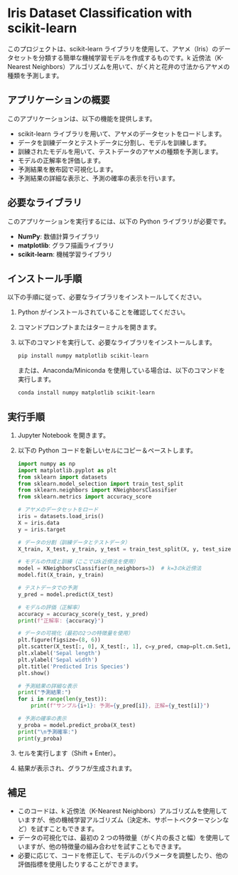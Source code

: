 # Iris Dataset Classification with scikit-learn

このプロジェクトは、scikit-learn ライブラリを使用して、アヤメ（Iris）のデータセットを分類する簡単な機械学習モデルを作成するものです。k 近傍法（K-Nearest Neighbors）アルゴリズムを用いて、がく片と花弁の寸法からアヤメの種類を予測します。

## アプリケーションの概要

このアプリケーションは、以下の機能を提供します。

- scikit-learn ライブラリを用いて、アヤメのデータセットをロードします。
- データを訓練データとテストデータに分割し、モデルを訓練します。
- 訓練されたモデルを用いて、テストデータのアヤメの種類を予測します。
- モデルの正解率を評価します。
- 予測結果を散布図で可視化します。
- 予測結果の詳細な表示と、予測の確率の表示を行います。

## 必要なライブラリ

このアプリケーションを実行するには、以下の Python ライブラリが必要です。

- **NumPy**: 数値計算ライブラリ
- **matplotlib**: グラフ描画ライブラリ
- **scikit-learn**: 機械学習ライブラリ

## インストール手順

以下の手順に従って、必要なライブラリをインストールしてください。

1.  Python がインストールされていることを確認してください。
2.  コマンドプロンプトまたはターミナルを開きます。
3.  以下のコマンドを実行して、必要なライブラリをインストールします。

    ```bash
    pip install numpy matplotlib scikit-learn
    ```

    または、Anaconda/Miniconda を使用している場合は、以下のコマンドを実行します。

    ```bash
    conda install numpy matplotlib scikit-learn
    ```

## 実行手順

1.  Jupyter Notebook を開きます。
2.  以下の Python コードを新しいセルにコピー＆ペーストします。

    ```python
    import numpy as np
    import matplotlib.pyplot as plt
    from sklearn import datasets
    from sklearn.model_selection import train_test_split
    from sklearn.neighbors import KNeighborsClassifier
    from sklearn.metrics import accuracy_score

    # アヤメのデータセットをロード
    iris = datasets.load_iris()
    X = iris.data
    y = iris.target

    # データの分割（訓練データとテストデータ）
    X_train, X_test, y_train, y_test = train_test_split(X, y, test_size=0.2, random_state=42)

    # モデルの作成と訓練（ここではk近傍法を使用）
    model = KNeighborsClassifier(n_neighbors=3)  # k=3のk近傍法
    model.fit(X_train, y_train)

    # テストデータでの予測
    y_pred = model.predict(X_test)

    # モデルの評価（正解率）
    accuracy = accuracy_score(y_test, y_pred)
    print(f"正解率: {accuracy}")

    # データの可視化（最初の2つの特徴量を使用）
    plt.figure(figsize=(8, 6))
    plt.scatter(X_test[:, 0], X_test[:, 1], c=y_pred, cmap=plt.cm.Set1, edgecolor='k')
    plt.xlabel('Sepal length')
    plt.ylabel('Sepal width')
    plt.title('Predicted Iris Species')
    plt.show()

    # 予測結果の詳細な表示
    print("予測結果:")
    for i in range(len(y_test)):
        print(f"サンプル{i+1}: 予測={y_pred[i]}, 正解={y_test[i]}")

    # 予測の確率の表示
    y_proba = model.predict_proba(X_test)
    print("\n予測確率:")
    print(y_proba)
    ```

3.  セルを実行します（Shift + Enter）。
4.  結果が表示され、グラフが生成されます。

## 補足

- このコードは、k 近傍法（K-Nearest Neighbors）アルゴリズムを使用していますが、他の機械学習アルゴリズム（決定木、サポートベクターマシンなど）を試すこともできます。
- データの可視化では、最初の 2 つの特徴量（がく片の長さと幅）を使用していますが、他の特徴量の組み合わせを試すこともできます。
- 必要に応じて、コードを修正して、モデルのパラメータを調整したり、他の評価指標を使用したりすることができます。
